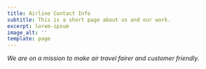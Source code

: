 ```yaml
---
title: Airline Contact Info
subtitle: This is a short page about us and our work.
excerpt: lorem-ipsum
image_alt: ''
template: page
---
```

*We are on a mission to make air travel fairer and customer friendly.*
